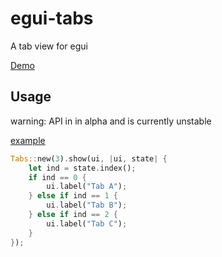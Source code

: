 
# egui-tabs

A tab view for egui

[Demo](https://damus-io.github.io/egui-tabs/)

## Usage

warning: API in in alpha and is currently unstable 

[example](examples/basic/src/main.rs)

```rust
Tabs::new(3).show(ui, |ui, state| {
    let ind = state.index();
    if ind == 0 {
        ui.label("Tab A");
    } else if ind == 1 {
        ui.label("Tab B");
    } else if ind == 2 {
        ui.label("Tab C");
    }
});
``` 
